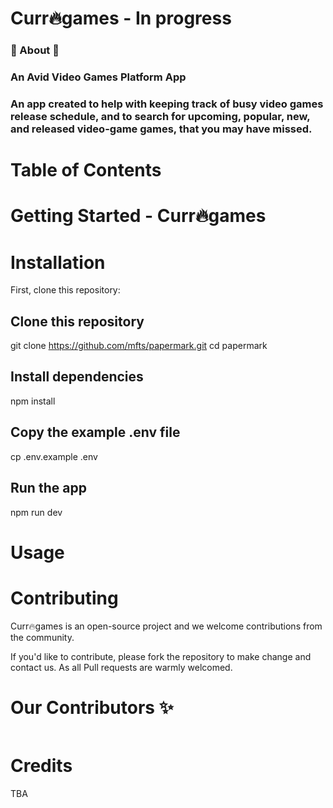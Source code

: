 # Curr🔥games - In progress

### 🚀 About 🚀
### An Avid Video Games Platform App
### An app created to help with keeping track of busy video games release schedule, and to search for upcoming, popular, new, and released video-game games, that you may have missed.

# Table of Contents


# Getting Started - Curr🔥games

# Installation

First, clone this repository:

<!-- start:code block -->
## Clone this repository
git clone https://github.com/mfts/papermark.git
cd papermark

## Install dependencies
npm install

## Copy the example .env file
cp .env.example .env

## Run the app
npm run dev
<!-- end:code block -->

# Usage

# Contributing

Curr🔥games is an open-source project and we welcome contributions from the community.

If you'd like to contribute, please fork the repository to make change and contact us. As all Pull requests are warmly welcomed.

# Our Contributors ✨

<a href="https://github.com/mfts/papermark/graphs/contributors">
  <img src="" />
</a>

# Credits
TBA
